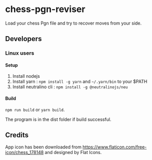 # chess-pgn-reviser

Load your chess Pgn file and try to recover moves from your side.

## Developers

### Linux users

#### Setup

1. Install nodejs
2. Install yarn : `npm install -g yarn` and `~/.yarn/bin` to your $PATH
4. Install neutralino cli : `npm install -g @neutralinojs/neu`

#### Build

`npm run build` or `yarn build`.

The program is in the dist folder if build successful.

## Credits

App icon has been downloaded from https://www.flaticon.com/free-icon/chess_178148 and designed by Flat Icons.